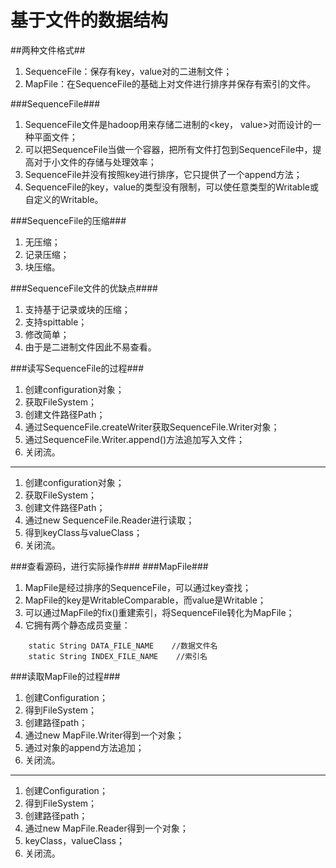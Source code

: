 基于文件的数据结构
===================

##两种文件格式##
1.  SequenceFile：保存有key，value对的二进制文件；
2.  MapFile：在SequenceFile的基础上对文件进行排序并保存有索引的文件。

###SequenceFile###
1.  SequenceFile文件是hadoop用来存储二进制的<key， value>对而设计的一种平面文件；
2.  可以把SequenceFile当做一个容器，把所有文件打包到SequenceFile中，提高对于小文件的存储与处理效率；
3.  SequenceFile并没有按照key进行排序，它只提供了一个append方法；
4.  SequenceFile的key，value的类型没有限制，可以使任意类型的Writable或自定义的Writable。

###SequenceFile的压缩###
1.  无压缩；
2.  记录压缩；
3.  块压缩。

###SequenceFile文件的优缺点####
1.  支持基于记录或块的压缩；
2.  支持spittable；
3.  修改简单；
4.  由于是二进制文件因此不易查看。

###读写SequenceFile的过程###
1.  创建configuration对象；
2.  获取FileSystem；
3.  创建文件路径Path；
4.  通过SequenceFile.createWriter获取SequenceFile.Writer对象；
5.  通过SequenceFile.Writer.append()方法追加写入文件；
6.  关闭流。
-------------------------------------------------------------
1.  创建configuration对象；
2.  获取FileSystem；
3.  创建文件路径Path； 
4.  通过new SequenceFile.Reader进行读取；
5.  得到keyClass与valueClass；
6.  关闭流。

###查看源码，进行实际操作###
###MapFile###
1.  MapFile是经过排序的SequenceFile，可以通过key查找；
2.  MapFile的key是WritableComparable，而value是Writable；
3.  可以通过MapFile的fix()重建索引，将SequenceFile转化为MapFile；
4.  它拥有两个静态成员变量：

```
    static String DATA_FILE_NAME    //数据文件名
    static String INDEX_FILE_NAME    //索引名
```
###读取MapFile的过程###
1.  创建Configuration；
2.  得到FileSystem；
3.  创建路径path；
4.  通过new MapFile.Writer得到一个对象；
5.  通过对象的append方法追加；
6.  关闭流。
-----------------------------------------
1.  创建Configuration；
2.  得到FileSystem；
3.  创建路径path；
4.  通过new MapFile.Reader得到一个对象；
5.  keyClass，valueClass；
6.  关闭流。



